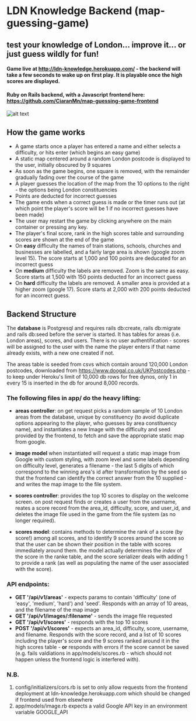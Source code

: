 # LDN Knowledge Backend (map-guessing-game)
## test your knowledge of London... improve it... or just guess wildly for fun!

#### Game live at http://ldn-knowledge.herokuapp.com/ - the backend will take a few seconds to wake up on first play. It is playable once the high scores are displayed.

#### Ruby on Rails backend, with a Javascript frontend here: https://github.com/CiaranMn/map-guessing-game-frontend

![alt text](https://github.com/CiaranMn/map-guessing-game-backend/raw/master/demo.gif)

## How the game works
- A game starts once a player has entered a name and either selects a difficulty, or hits enter (which begins an easy game)
- A static map centered around a random London postcode is displayed to the user, initially obscured by 9 squares
- As soon as the game begins, one square is removed, with the remainder gradually fading over the course of the game
- A player guesses the location of the map from the 10 options to the right - the options being London constituencies
- Points are deducted for incorrect guesses
- The game ends when a correct guess is made or the timer runs out (at which point the player's score will be 1 if no incorrect guesses have been made)
- The user may restart the game by clicking anywhere on the main container or pressing any key.
- The player's final score, rank in the high scores table and surrounding scores are shown at the end of the game
- On **easy** difficulty the names of train stations, schools, churches and businesses are labelled, and a fairly large area is shown (google zoom level 15). The score starts at 1,000 and 100 points are deducated for an incorrect guess
- On **medium** difficulty the labels are removed. Zoom is the same as easy. Score starts at 1,500 with 150 points deducted for an incorrect guess
- On **hard** difficulty the labels are removed. A smaller area is provided at a higher zoom (google 17). Score starts at 2,000 with 200 points deducted for an incorrect guess.

## Backend Structure
The **database** is Postgresql and requires rails db:create, rails db:migrate and rails db:seed before the server is started.
It has tables for areas (i.e. London areas), scores, and users. There is no user authentification - scores will be assigned to the user with the name the player enters if that name already exists, with a new one created if not.

The areas table is seeded from csvs which contain around 120,000 London postcodes, downloaded from https://www.doogal.co.uk/UKPostcodes.php - to keep under Heroku's limit of 10,000 db rows for free dynos, only 1 in every 15 is inserted in the db for around 8,000 records.

### The following files in app/ do the heavy lifting:
- **areas controller**: on get request picks a random sample of 10 London areas from the database, unique by constituency (to avoid duplicate options appearing to the player, who guesses by area constituency name), and instantiates a new Image with the difficulty and seed provided by the frontend, to fetch and save the appropriate static map from google. 
- **image model** when instantiated will request a static map image from Google with custom styling, with zoom level and some labels depending on difficulty level, generates a filename - the last 5 digits of which correspond to the winning area's id after transformation by the seed so that the frontend can identify the correct answer from the 10 supplied - and writes the map image to the file system.

- **scores controller**: provides the top 10 scores to display on the welcome screen. on post request finds or creates a user from the username, reates a score record from the area_id, difficulty, score, and user_id, and deletes the image file used in the game from the file system (as no longer required).
- **scores model**: contains methods to determine the rank of a score (by score!) among all scores, and to identify 9 scores around the score so that the user can be shown their position in the table with scores immediately around them. the model actually determines the *index* of the score in the ranke table, and the score serializer deals with adding 1 to provide a rank (as well as populating the name of the user associated with the score).


### API endpoints:
- **GET '/api/v1/areas'** - expects params to contain 'difficulty' (one of 'easy', 'medium', 'hard') and 'seed'. Responds with an array of 10 areas, and the filename of the map image
- **GET '/api/v1/images/:filename'** - sends the image file requested
- **GET '/api/v1/scores'** - responds with the top 10 scores
- **POST '/api/v1/scores'** - expects an area_id, difficulty, score, username, and filename. Responds with the score record, and a list of 10 scores including the player's score and the 9 scores ranked around it in the high scores table - **or** responds with errors if the score cannot be saved (e.g. fails valdiations in app/models/scores.rb - which should not happen unless the frontend logic is interfered with). 

### N.B.
1. config/initializers/cors.rb is set to only allow requests from the frontend deployment at ldn-knowledge.herokuapp.com which should be changed if frontend used from elsewhere
2. app/models/image.rb expects a valid Google API key in an environment variable GOOGLE_API
